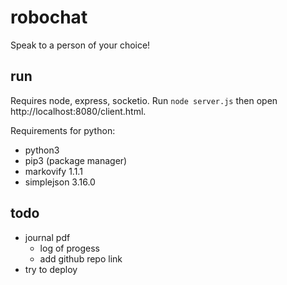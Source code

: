 # robochat

Speak to a person of your choice!

## run

Requires node, express, socketio. Run `node server.js` then open http://localhost:8080/client.html.

Requirements for python:
- python3
- pip3 (package manager)
- markovify 1.1.1
- simplejson 3.16.0


## todo

- journal pdf
  - log of progess
  - add github repo link
- try to deploy
